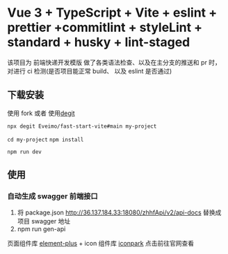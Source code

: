 # Vue 3 + TypeScript + Vite + eslint + prettier +commitlint + styleLint + standard + husky + lint-staged

该项目为 前端快递开发模版 做了各类语法检查、以及在主分支的推送和 pr 时，对进行 ci 检测(是否项目能正常 build、
以及 eslint 是否通过)

## 下载安装

使用 fork 或者 使用[degit](https://github.com/Rich-Harris/degit)

`npx degit Eveimo/fast-start-vite#main my-project`

`cd my-project` `npm install`

`npm run dev`

## 使用

### 自动生成 swagger 前端接口

1. 将 package.json http://36.137.184.33:18080/zhhfApi/v2/api-docs 替换成项目 swagger 地址
2. npm run gen-api

页面组件库 [element-plus](https://element-plus.org/zh-CN/component/button.html) + icon 组件库
[iconpark](https://iconpark.oceanengine.com/official) 点击前往官网查看
